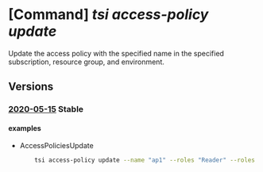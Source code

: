 # [Command] _tsi access-policy update_

Update the access policy with the specified name in the specified subscription, resource group, and environment.

## Versions

### [2020-05-15](/Resources/mgmt-plane/L3N1YnNjcmlwdGlvbnMve30vcmVzb3VyY2Vncm91cHMve30vcHJvdmlkZXJzL21pY3Jvc29mdC50aW1lc2VyaWVzaW5zaWdodHMvZW52aXJvbm1lbnRzL3t9L2FjY2Vzc3BvbGljaWVzL3t9/2020-05-15.xml) **Stable**

<!-- mgmt-plane /subscriptions/{}/resourcegroups/{}/providers/microsoft.timeseriesinsights/environments/{}/accesspolicies/{} 2020-05-15 -->

#### examples

- AccessPoliciesUpdate
    ```bash
        tsi access-policy update --name "ap1" --roles "Reader" --roles "Contributor" --environment-name "env1" --resource-group "rg1"
    ```
